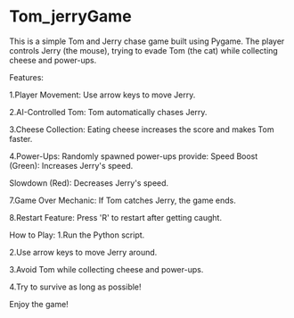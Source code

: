 # Tom_jerryGame

This is a simple Tom and Jerry chase game built using Pygame. The player controls Jerry (the mouse), trying to evade Tom (the cat) while collecting cheese and power-ups.

Features:

1.Player Movement: Use arrow keys to move Jerry.

2.AI-Controlled Tom: Tom automatically chases Jerry.

3.Cheese Collection: Eating cheese increases the score and makes Tom faster.

4.Power-Ups: Randomly spawned power-ups provide:
Speed Boost (Green): Increases Jerry's speed.

Slowdown (Red): Decreases Jerry's speed.

7.Game Over Mechanic: If Tom catches Jerry, the game ends.

8.Restart Feature: Press 'R' to restart after getting caught.

How to Play:
1.Run the Python script.

2.Use arrow keys to move Jerry around.

3.Avoid Tom while collecting cheese and power-ups.

4.Try to survive as long as possible!

Enjoy the game! 

